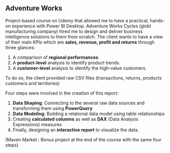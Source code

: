 ## Adventure Works

Project-based course on Udemy that allowed me to have a practical, hands-on experience with Power BI Desktop. 
Adventure Works Cycles (globl manufacturing company) hired me to design and deliver business intelligence solutions to them from scratch. The client wants to have a view of
their main KPIs which are **sales, revenue, profit and returns** through three glances: 
1. A comparison of **regional performances**.
2. A **product-level** analysis to identify product trends.
3. A **customer-level** analysis to identify the high-value customers.

To do so, the client provided raw CSV files (transactions, returns, products customers and territories)

Four steps were involved in the creation of this report: 
1. **Data Shaping**: Connecting to the several raw data sources and transforming them using **PowerQuery**
2. **Data Modeling**: Building a relational data model using table relationships
3. Creating **calculated columns** as well as **DAX** (Data Analysis Expressions) measures
4. Finally, designing an **interactive report** to visualize the data.

(Maven Market : Bonus project at the end of the course with the same four steps)
